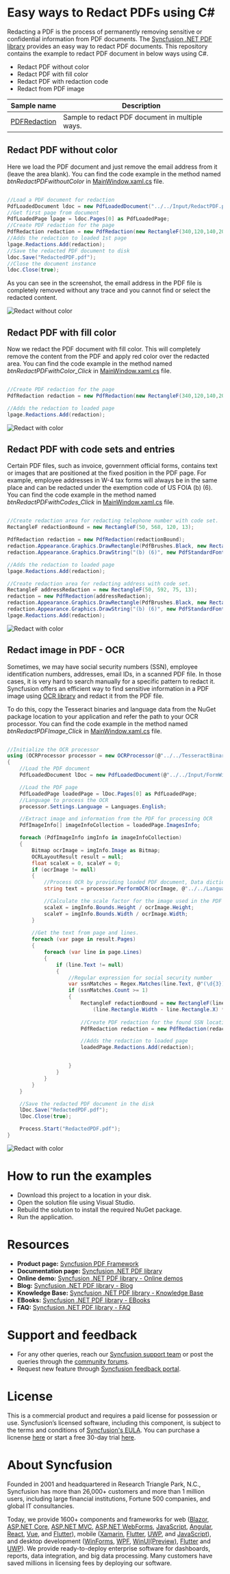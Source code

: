 # Easy ways to Redact PDFs using C# 

Redacting a PDF is the process of permanently removing sensitive or confidential information from PDF documents. The [Syncfusion .NET PDF library](https://www.syncfusion.com/pdf-framework/net/pdf-library) provides an easy way to redact PDF documents. This repository contains the example to redact PDF document in below ways using C#. 
* Redact PDF without color
* Redact PDF with fill color 
* Redact PDF with redaction code 
* Redact from PDF image 

Sample name | Description
--- | ---
[PDFRedaction](https://github.com/SyncfusionExamples/Redact-pdf-c-sharp/tree/master/PDFRedaction) | Sample to redact PDF document in multiple ways. 

## Redact PDF without color 

Here we load the PDF document and just remove the email address from it (leave the area blank). You can find the code example in the method named *btnRedactPDFwithoutColor* in [MainWindow.xaml.cs]() file.

```csharp

//Load a PDF document for redaction
PdfLoadedDocument ldoc = new PdfLoadedDocument("../../Input/RedactPDF.pdf");
//Get first page from document
PdfLoadedPage lpage = ldoc.Pages[0] as PdfLoadedPage;
//Create PDF redaction for the page
PdfRedaction redaction = new PdfRedaction(new RectangleF(340,120,140,20));
//Adds the redaction to loaded 1st page
lpage.Redactions.Add(redaction);
//Save the redacted PDF document to disk
ldoc.Save("RedactedPDF.pdf");
//Close the document instance
ldoc.Close(true);

``` 

As you can see in the screenshot, the email address in the PDF file is completely removed without any trace and you cannot find or select the redacted content.

![Redact without color](PDFRedaction/Screenshots/RedactPDFWithNoColor.png)

## Redact PDF with fill color

Now we redact the PDF document with fill color. This will completely remove the content from the PDF and apply red color over the redacted area. You can find the code example in the method named *btnRedactPDFwithColor_Click* in [MainWindow.xaml.cs]() file.

```csharp

//Create PDF redaction for the page
PdfRedaction redaction = new PdfRedaction(new RectangleF(340,120,140,20), System.Drawing.Color.Red);

//Adds the redaction to loaded page
lpage.Redactions.Add(redaction);

```

![Redact with color](PDFRedaction/Screenshots/RedactedPDFWithColor.png)

## Redact PDF with code sets and entries

Certain PDF files, such as invoice, government official forms, contains text or images that are positioned at the fixed position in the PDF page. For example, employee addresses in W-4 tax forms will always be in the same place and can be redacted under the exemption code of US FOIA (b) (6). You can find the code example in the method named *btnRedactPDFwithCodes_Click* in [MainWindow.xaml.cs]() file.   

```csharp

//Create redaction area for redacting telephone number with code set.
RectangleF redactionBound = new RectangleF(50, 568, 120, 13);

PdfRedaction redaction = new PdfRedaction(redactionBound);
redaction.Appearance.Graphics.DrawRectangle(PdfBrushes.Black, new RectangleF(0, 0, redactionBound.Width, redactionBound.Height));
redaction.Appearance.Graphics.DrawString("(b) (6)", new PdfStandardFont(PdfFontFamily.Helvetica, 11), PdfBrushes.White, new PointF(0, 0));

//Adds the redaction to loaded page
lpage.Redactions.Add(redaction);

//Create redaction area for redacting address with code set.
RectangleF addressRedaction = new RectangleF(50, 592, 75, 13);
redaction = new PdfRedaction(addressRedaction);
redaction.Appearance.Graphics.DrawRectangle(PdfBrushes.Black, new RectangleF(0, 0, addressRedaction.Width, addressRedaction.Height));
redaction.Appearance.Graphics.DrawString("(b) (6)", new PdfStandardFont(PdfFontFamily.Helvetica, 11), PdfBrushes.White, new PointF(0, 0));
lpage.Redactions.Add(redaction);

```

![Redact with color](PDFRedaction/Screenshots/RedactedPDFWithCodeSet.png)

## Redact image in PDF - OCR

Sometimes, we may have social security numbers (SSN), employee identification numbers, addresses, email IDs, in a scanned PDF file. In those cases, it is very hard to search manually for a specific pattern to redact it. Syncfusion offers an efficient way to find sensitive information in a PDF image using [OCR library](https://www.syncfusion.com/document-processing/pdf-framework/net/pdf-library/ocr-process) and redact it from the PDF file. 

To do this, copy the Tesseract binaries and language data from the NuGet package location to your application and refer the path to your OCR processor. You can find the code example in the method named *btnRedactPDFImage_Click* in [MainWindow.xaml.cs]() file.   

```csharp

//Initialize the OCR processor
using (OCRProcessor processor = new OCRProcessor(@"../../TesseractBinaries/3.02/"))
{
    //Load the PDF document 
    PdfLoadedDocument lDoc = new PdfLoadedDocument(@"../../Input/FormWithSSN.pdf");

    //Load the PDF page
    PdfLoadedPage loadedPage = lDoc.Pages[0] as PdfLoadedPage;
    //Language to process the OCR
    processor.Settings.Language = Languages.English;

    //Extract image and information from the PDF for processing OCR
    PdfImageInfo[] imageInfoCollection = loadedPage.ImagesInfo;

    foreach (PdfImageInfo imgInfo in imageInfoCollection)
    {
        Bitmap ocrImage = imgInfo.Image as Bitmap;
        OCRLayoutResult result = null;
        float scaleX = 0, scaleY = 0;
        if (ocrImage != null)
        {
            //Process OCR by providing loaded PDF document, Data dictionary and language
            string text = processor.PerformOCR(ocrImage, @"../../LanguagePack/", out result);

            //Calculate the scale factor for the image used in the PDF
            scaleX = imgInfo.Bounds.Height / ocrImage.Height;
            scaleY = imgInfo.Bounds.Width / ocrImage.Width;
        }
        
        //Get the text from page and lines.
        foreach (var page in result.Pages)
        {
            foreach (var line in page.Lines)
            {
                if (line.Text != null)
                {
                    //Regular expression for social security number
                    var ssnMatches = Regex.Matches(line.Text, @"(\d{3})+[ -]*(\d{2})+[ -]*\d{4}", RegexOptions.IgnorePatternWhitespace);
                    if (ssnMatches.Count >= 1)
                    {
                        RectangleF redactionBound = new RectangleF(line.Rectangle.X * scaleX, line.Rectangle.Y * scaleY,
                            (line.Rectangle.Width - line.Rectangle.X) * scaleX, (line.Rectangle.Height - line.Rectangle.Y) * scaleY);
                        
                        //Create PDF redaction for the found SSN location
                        PdfRedaction redaction = new PdfRedaction(redactionBound);

                        //Adds the redaction to loaded page
                        loadedPage.Redactions.Add(redaction);


                    }
                }
            }
        }
    }

    //Save the redacted PDF document in the disk
    lDoc.Save("RedactedPDF.pdf");
    lDoc.Close(true);

    Process.Start("RedactedPDF.pdf");
}

```

![Redact with color](PDFRedaction/Screenshots/AfterRedactingPDF.png)

# How to run the examples
* Download this project to a location in your disk. 
* Open the solution file using Visual Studio. 
* Rebuild the solution to install the required NuGet package. 
* Run the application.

# Resources
*   **Product page:** [Syncfusion PDF Framework](https://www.syncfusion.com/document-processing/pdf-framework/net)
*   **Documentation page:** [Syncfusion .NET PDF library](https://help.syncfusion.com/file-formats/pdf/overview)
*   **Online demo:** [Syncfusion .NET PDF library - Online demos](https://ej2.syncfusion.com/aspnetcore/PDF/CompressExistingPDF#/bootstrap5)
*   **Blog:** [Syncfusion .NET PDF library - Blog](https://www.syncfusion.com/blogs/category/pdf)
*   **Knowledge Base:** [Syncfusion .NET PDF library - Knowledge Base](https://www.syncfusion.com/kb/windowsforms/pdf)
*   **EBooks:** [Syncfusion .NET PDF library - EBooks](https://www.syncfusion.com/succinctly-free-ebooks)
*   **FAQ:** [Syncfusion .NET PDF library - FAQ](https://www.syncfusion.com/faq/)

# Support and feedback
*   For any other queries, reach our [Syncfusion support team](https://www.syncfusion.com/support/directtrac/incidents/newincident?utm_source=github&utm_medium=listing&utm_campaign=github-docio-examples) or post the queries through the [community forums](https://www.syncfusion.com/forums?utm_source=github&utm_medium=listing&utm_campaign=github-docio-examples).
*   Request new feature through [Syncfusion feedback portal](https://www.syncfusion.com/feedback?utm_source=github&utm_medium=listing&utm_campaign=github-docio-examples).

# License
This is a commercial product and requires a paid license for possession or use. Syncfusion’s licensed software, including this component, is subject to the terms and conditions of [Syncfusion's EULA](https://www.syncfusion.com/eula/es/?utm_source=github&utm_medium=listing&utm_campaign=github-docio-examples). You can purchase a licnense [here](https://www.syncfusion.com/sales/products?utm_source=github&utm_medium=listing&utm_campaign=github-docio-examples) or start a free 30-day trial [here](https://www.syncfusion.com/account/manage-trials/start-trials?utm_source=github&utm_medium=listing&utm_campaign=github-docio-examples).

# About Syncfusion
Founded in 2001 and headquartered in Research Triangle Park, N.C., Syncfusion has more than 26,000+ customers and more than 1 million users, including large financial institutions, Fortune 500 companies, and global IT consultancies.

Today, we provide 1600+ components and frameworks for web ([Blazor](https://www.syncfusion.com/blazor-components?utm_source=github&utm_medium=listing&utm_campaign=github-docio-examples), [ASP.NET Core](https://www.syncfusion.com/aspnet-core-ui-controls?utm_source=github&utm_medium=listing&utm_campaign=github-docio-examples), [ASP.NET MVC](https://www.syncfusion.com/aspnet-mvc-ui-controls?utm_source=github&utm_medium=listing&utm_campaign=github-docio-examples), [ASP.NET WebForms](https://www.syncfusion.com/jquery/aspnet-webforms-ui-controls?utm_source=github&utm_medium=listing&utm_campaign=github-docio-examples), [JavaScript](https://www.syncfusion.com/javascript-ui-controls?utm_source=github&utm_medium=listing&utm_campaign=github-docio-examples), [Angular](https://www.syncfusion.com/angular-ui-components?utm_source=github&utm_medium=listing&utm_campaign=github-docio-examples), [React](https://www.syncfusion.com/react-ui-components?utm_source=github&utm_medium=listing&utm_campaign=github-docio-examples), [Vue](https://www.syncfusion.com/vue-ui-components?utm_source=github&utm_medium=listing&utm_campaign=github-docio-examples), and [Flutter](https://www.syncfusion.com/flutter-widgets?utm_source=github&utm_medium=listing&utm_campaign=github-docio-examples)), mobile ([Xamarin](https://www.syncfusion.com/xamarin-ui-controls?utm_source=github&utm_medium=listing&utm_campaign=github-docio-examples), [Flutter](https://www.syncfusion.com/flutter-widgets?utm_source=github&utm_medium=listing&utm_campaign=github-docio-examples), [UWP](https://www.syncfusion.com/uwp-ui-controls?utm_source=github&utm_medium=listing&utm_campaign=github-docio-examples), and [JavaScript](https://www.syncfusion.com/javascript-ui-controls?utm_source=github&utm_medium=listing&utm_campaign=github-docio-examples)), and desktop development ([WinForms](https://www.syncfusion.com/winforms-ui-controls?utm_source=github&utm_medium=listing&utm_campaign=github-docio-examples), [WPF](https://www.syncfusion.com/wpf-ui-controls?utm_source=github&utm_medium=listing&utm_campaign=github-docio-examples), [WinUI(Preview)](https://www.syncfusion.com/winui-controls?utm_source=github&utm_medium=listing&utm_campaign=github-docio-examples), [Flutter](https://www.syncfusion.com/flutter-widgets?utm_source=github&utm_medium=listing&utm_campaign=github-docio-examples) and [UWP](https://www.syncfusion.com/uwp-ui-controls?utm_source=github&utm_medium=listing&utm_campaign=github-docio-examples)). We provide ready-to-deploy enterprise software for dashboards, reports, data integration, and big data processing. Many customers have saved millions in licensing fees by deploying our software.
